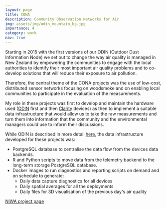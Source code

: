 ```yaml
---
layout: page
title: CONA
description: Community Observation Networks for Air
img: assets/img/odin_mountain_bg.jpg
importance: 4
category: work
nav: true
---
```


Starting in 2015 with the first versions of our ODIN (Outdoor Dust Information Node) we set out to change the way air quality is managed in New Zealand by empowering the communities to engage with the local authorities to identify their most important air quality problems and to co-develop solutions that will reduce their exposure to air pollution.

Therefore, the central theme of the CONA projects was the use of low-cost, distributed sensor networks focusing on woodsmoke and on enabling local communities to participate in the evaluation of the measurements.

My role in these projects was first to develop and maintain the hardware used ([ODIN](../ODIN) first and then [Clarity](https://clarity.io) devices) as then to implement a suitable data infrastructure that would allow us to take the raw measurements and turn them into information that the community and the environmental managers could use to inform their discussions.

While ODIN is described in more detail [here](../ODIN), the data infrastructure developed for these projects was:

* PostgreSQL database to centralise the data flow from the devices data backends.
* R and Python scripts to move data from the telemetry backend to the long-term storage PostgreSQL database.
* Docker images to run diagnostics and reporting scripts on demand and on schedule to generate:
    * Daily data capture diagnostics for all devices
    * Daily spatial averages for all the deployments
    * Daily files for 3D visualisation of the previous day's air quality




[NIWA project page](https://niwa.co.nz/atmosphere/community-observation-networks-air-cona-previous-projects)